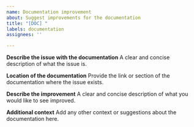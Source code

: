 ```yaml
---
name: Documentation improvement
about: Suggest improvements for the documentation
title: "[DOC] "
labels: documentation
assignees: ''

---
```


**Describe the issue with the documentation**
A clear and concise description of what the issue is.

**Location of the documentation**
Provide the link or section of the documentation where the issue exists.

**Describe the improvement**
A clear and concise description of what you would like to see improved.

**Additional context**
Add any other context or suggestions about the documentation here.
